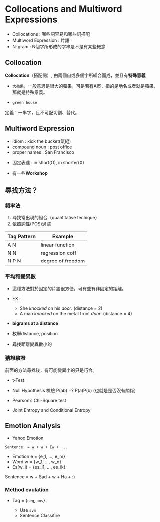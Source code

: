 # Collocations and Multiword Expressions

* Collocations : 哪些詞容易和哪些詞搭配
* Multiword Expression : 片語
* N-gram : N個字所形成的字串是不是有某些概念

## Collocation

**Collocation**（搭配詞）, 由兩個自或多個字所組合而成，並且有**特殊意義**

- `大蘋果`，一般意思是很大的蘋果，可是若有A市，指的是地名或者就是蘋果，
  那就是特殊意義。

- `green house`

定義：一串字，且不可配切割、替代。

## Multiword Expression

- idiom : kick the bucket(氣絕)
- compound noun : post office
- proper names : San Francisco

* 固定表達 : in short(O), in shorter(X)

* 有一些**Workshop**

## 尋找方法？

### 頻率法

1. 尋找常出現的組合（quantitative techique）
1. 依照詞性(POS)過濾

| Tag Pattern | Example           | 
| ----------- | ----------------- |
| A N         | linear function   |
| N N         | regression coff   |
| N P N       | degree of freedom | 


### 平均和變異數

* 這種方法對於固定的片語很方便，可有些有非固定的距離。

* EX : 
    - She *knocked* on his *door*. (distance = 2)
    - A man *knocked* on the metal front *door*. (distance = 4)

* **bigrams at a distance**
* 枚舉distance, position
* 尋找距離變異數小的

### 猜想驗證

前面的方法尋找後，有可能變異小的只是巧合。

* t-Test

* Null Hypothesis
    檢驗 P(ab) =? P(a)P(b) (也就是是否沒有關係)

* Pearson’s Chi-Square test

* Joint Entropy and Conditional Entropy

## Emotion Analysis

* Yahoo Emotion

```
Sentence  = w + w + Ew + ...
```

* Emotion e = {e_1, ..., e_m}
* Word w = {w_1, ..., w_n}
* Es(w_i) = {es_i1, ..., es_ik} 

Sentence = w + Sad + w + Ha + :)

### Method evulation

* Tag = {`neg`, `pos`} : 
    
    * Use `svm`
    * Sentence Classifire
